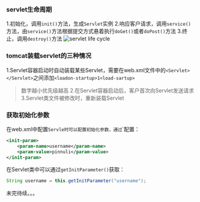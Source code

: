 
### servlet生命周期
1.初始化，调用`init()`方法，生成`Servlet`实例
2.响应客户请求，调用`service()`方法，由`service()`方法根据提交方式悬着执行`doGet()`或者`doPost()`方法
3.终止，调用`destroy()`方法
![servlet life cycle](/images/servlet_life_cycle.png)

### tomcat装载servlet的三种情况
1.Servlet容器启动时自动装载某些Servlet，需要在web.xml文件中的`<Servlet></Servlet>`之间添加`<loadon-startup>1<load-sartup>`
> 数字越小优先级越高
2.在Servlet容器启动后，客户首次向Servlet发送请求
3.Servlet类文件被修改时，重新装载Servlet

### 获取初始化参数
在web.xml中配置`Servle时可以配置初始化参数，通过`<init-param>`配置：
```XML
<init-param>
    <param-name>username</param-name>
    <param-value>pinnuli</param-value>
</init-param>
```
在Servlet类中可以通过`getInitParameter()`获取：
```java
String username = this.getInitParameter("username");
```

未完待续。。。